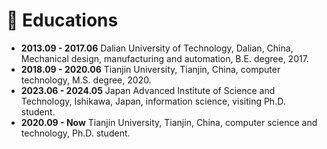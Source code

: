 # 📖 Educations
- **2013.09 - 2017.06**    Dalian University of Technology, Dalian, China, Mechanical design, manufacturing and automation, B.E. degree, 2017. 
- **2018.09 - 2020.06**    Tianjin University, Tianjin, China, computer technology, M.S. degree, 2020.
- **2023.06 - 2024.05**    Japan Advanced Institute of Science and Technology, Ishikawa, Japan, information science, visiting Ph.D. student.
- **2020.09 - Now**    Tianjin University, Tianjin, China, computer science and technology, Ph.D. student.

